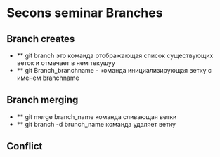 # Secons seminar Branches

## Branch creates
* ** git branch  это команда отображающая список существующих веток и  отмечает в нем текущуу
* ** git Branch_branchname  - команда инициализирующая ветку с именем branchname 

## Branch merging

* ** git merge branch_name команда сливающая ветки
* ** git  branch -d brunch_name команда удаляет ветку
## Conflict